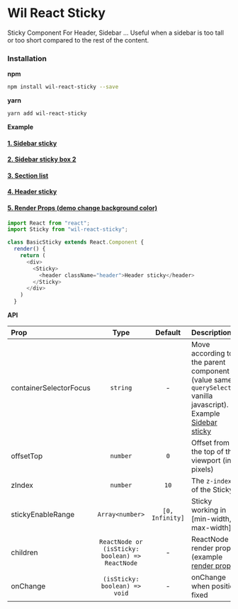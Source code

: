 # Wil React Sticky
Sticky Component For Header, Sidebar ...
Useful when a sidebar is too tall or too short compared to the rest of the content.

### Installation

**npm**

```bash
npm install wil-react-sticky --save
```

**yarn**

```bash
yarn add wil-react-sticky
```

**Example**

#### [1. Sidebar sticky](https://6qzgv.codesandbox.io/)
#### [2. Sidebar sticky box 2](https://6qzgv.codesandbox.io/sticky-box2)
#### [3. Section list](https://6qzgv.codesandbox.io/section-list)
#### [4. Header sticky](https://6qzgv.codesandbox.io/header-sticky)
#### [5. Render Props (demo change background color)](https://6qzgv.codesandbox.io/render-props)

```js
import React from "react";
import Sticky from "wil-react-sticky";

class BasicSticky extends React.Component {
  render() {
    return (
      <div>
        <Sticky>
          <header className="header">Header sticky</header>
        </Sticky>
      </div>
    )
  }
```

**API**

| Prop                  | Type                                | Default | Description |
| :---------            | :-------:                           | :-----: | :----------- |
| containerSelectorFocus   | `string`                     | -       | Move according to the parent component (value same `querySelector` vanilla javascript). Example [Sidebar sticky](https://6qzgv.codesandbox.io/)  |
| offsetTop             | `number`                     | `0`       | Offset from the top of the viewport (in pixels) |
| zIndex    | `number`      | `10`       | The `z-index` of the Sticky |
| stickyEnableRange    | `Array<number>`      | `[0, Infinity]`       | Sticky working in [min-width, max-width]  |
| children    | `ReactNode or (isSticky: boolean) => ReactNode`      | -       | ReactNode or render props (example [render props](https://6qzgv.codesandbox.io/render-props))  |
| onChange    | `(isSticky: boolean) => void`      | -       | onChange when position fixed  |

